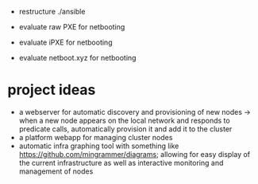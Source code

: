 - restructure ./ansible


- evaluate raw PXE for netbooting
- evaluate iPXE for netbooting
- evaluate netboot.xyz for netbooting


# project ideas
- a webserver for automatic discovery and provisioning of new nodes -> when a new node appears on the local network and responds to predicate calls, automatically provision it and add it to the cluster
- a platform webapp for managing cluster nodes
- automatic infra graphing tool with something like https://github.com/mingrammer/diagrams; allowing for easy display of the current infrastructure as well as interactive monitoring and management of nodes
